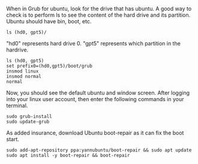 When in Grub for ubuntu, look for the drive that has ubuntu. A good way to check is to perform ls to see the content of the hard drive and its partition. Ubuntu should have bin, boot, etc.
```
ls (hd0, gpt5)/
```
"hd0" represents hard drive 0. "gpt5" represents which partition in the hardrive.
```
ls (hd0, gpt5)
set prefix0=(hd0,gpt5)/boot/grub
insmod linux
insmod normal
normal
```
Now, you should see the default ubuntu and window screen. After logging into your linux user account, then enter the following commands in your terminal.
```
sudo grub-install
sudo update-grub
```
As added insurance, download Ubuntu boot-repair as it can fix the boot start.
```
sudo add-apt-repository ppa:yannubuntu/boot-repair && sudo apt update
sudo apt install -y boot-repair && boot-repair
```
